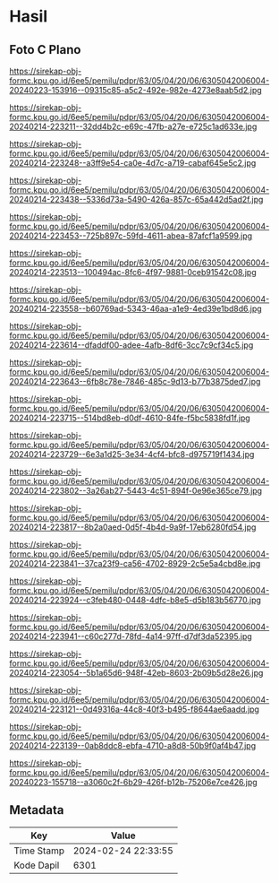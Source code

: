 # Hasil

## Foto C Plano

https://sirekap-obj-formc.kpu.go.id/6ee5/pemilu/pdpr/63/05/04/20/06/6305042006004-20240223-153916--09315c85-a5c2-492e-982e-4273e8aab5d2.jpg

https://sirekap-obj-formc.kpu.go.id/6ee5/pemilu/pdpr/63/05/04/20/06/6305042006004-20240214-223211--32dd4b2c-e69c-47fb-a27e-e725c1ad633e.jpg

https://sirekap-obj-formc.kpu.go.id/6ee5/pemilu/pdpr/63/05/04/20/06/6305042006004-20240214-223248--a3ff9e54-ca0e-4d7c-a719-cabaf645e5c2.jpg

https://sirekap-obj-formc.kpu.go.id/6ee5/pemilu/pdpr/63/05/04/20/06/6305042006004-20240214-223438--5336d73a-5490-426a-857c-65a442d5ad2f.jpg

https://sirekap-obj-formc.kpu.go.id/6ee5/pemilu/pdpr/63/05/04/20/06/6305042006004-20240214-223453--725b897c-59fd-4611-abea-87afcf1a9599.jpg

https://sirekap-obj-formc.kpu.go.id/6ee5/pemilu/pdpr/63/05/04/20/06/6305042006004-20240214-223513--100494ac-8fc6-4f97-9881-0ceb91542c08.jpg

https://sirekap-obj-formc.kpu.go.id/6ee5/pemilu/pdpr/63/05/04/20/06/6305042006004-20240214-223558--b60769ad-5343-46aa-a1e9-4ed39e1bd8d6.jpg

https://sirekap-obj-formc.kpu.go.id/6ee5/pemilu/pdpr/63/05/04/20/06/6305042006004-20240214-223614--dfaddf00-adee-4afb-8df6-3cc7c9cf34c5.jpg

https://sirekap-obj-formc.kpu.go.id/6ee5/pemilu/pdpr/63/05/04/20/06/6305042006004-20240214-223643--6fb8c78e-7846-485c-9d13-b77b3875ded7.jpg

https://sirekap-obj-formc.kpu.go.id/6ee5/pemilu/pdpr/63/05/04/20/06/6305042006004-20240214-223715--514bd8eb-d0df-4610-84fe-f5bc5838fd1f.jpg

https://sirekap-obj-formc.kpu.go.id/6ee5/pemilu/pdpr/63/05/04/20/06/6305042006004-20240214-223729--6e3a1d25-3e34-4cf4-bfc8-d975719f1434.jpg

https://sirekap-obj-formc.kpu.go.id/6ee5/pemilu/pdpr/63/05/04/20/06/6305042006004-20240214-223802--3a26ab27-5443-4c51-894f-0e96e365ce79.jpg

https://sirekap-obj-formc.kpu.go.id/6ee5/pemilu/pdpr/63/05/04/20/06/6305042006004-20240214-223817--8b2a0aed-0d5f-4b4d-9a9f-17eb6280fd54.jpg

https://sirekap-obj-formc.kpu.go.id/6ee5/pemilu/pdpr/63/05/04/20/06/6305042006004-20240214-223841--37ca23f9-ca56-4702-8929-2c5e5a4cbd8e.jpg

https://sirekap-obj-formc.kpu.go.id/6ee5/pemilu/pdpr/63/05/04/20/06/6305042006004-20240214-223924--c3feb480-0448-4dfc-b8e5-d5b183b56770.jpg

https://sirekap-obj-formc.kpu.go.id/6ee5/pemilu/pdpr/63/05/04/20/06/6305042006004-20240214-223941--c60c277d-78fd-4a14-97ff-d7df3da52395.jpg

https://sirekap-obj-formc.kpu.go.id/6ee5/pemilu/pdpr/63/05/04/20/06/6305042006004-20240214-223054--5b1a65d6-948f-42eb-8603-2b09b5d28e26.jpg

https://sirekap-obj-formc.kpu.go.id/6ee5/pemilu/pdpr/63/05/04/20/06/6305042006004-20240214-223121--0d49316a-44c8-40f3-b495-f8644ae6aadd.jpg

https://sirekap-obj-formc.kpu.go.id/6ee5/pemilu/pdpr/63/05/04/20/06/6305042006004-20240214-223139--0ab8ddc8-ebfa-4710-a8d8-50b9f0af4b47.jpg

https://sirekap-obj-formc.kpu.go.id/6ee5/pemilu/pdpr/63/05/04/20/06/6305042006004-20240223-155718--a3060c2f-6b29-426f-b12b-75206e7ce426.jpg


## Metadata

| Key        | Value               |
| ---------- | ------------------- |
| Time Stamp | 2024-02-24 22:33:55 |
| Kode Dapil | 6301                |



